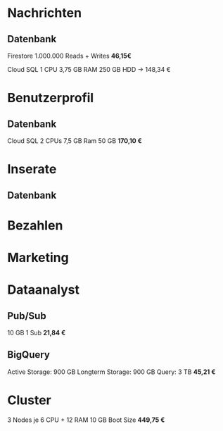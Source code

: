 # Nachrichten
## Datenbank
Firestore
1.000.000 Reads + Writes
**46,15€**

Cloud SQL
1 CPU 
3,75 GB RAM
250 GB HDD
-> 148,34 €

# Benutzerprofil
## Datenbank
Cloud SQL
2 CPUs 
7,5 GB Ram 
50 GB
**170,10 €**

# Inserate
## Datenbank


# Bezahlen

# Marketing

# Dataanalyst
## Pub/Sub
10 GB
1 Sub
**21,84 €**

## BigQuery
Active Storage: 900 GB
Longterm Storage: 900 GB
Query: 3 TB
**45,21 €**

# Cluster
3 Nodes
je 6 CPU + 12 RAM
10 GB Boot Size
**449,75 €** 
